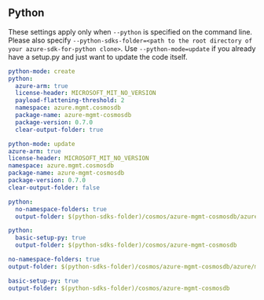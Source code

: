 ## Python

These settings apply only when `--python` is specified on the command line.
Please also specify `--python-sdks-folder=<path to the root directory of your azure-sdk-for-python clone>`.
Use `--python-mode=update` if you already have a setup.py and just want to update the code itself.

``` yaml $(python) && !$(track2)
python-mode: create
python:
  azure-arm: true
  license-header: MICROSOFT_MIT_NO_VERSION
  payload-flattening-threshold: 2
  namespace: azure.mgmt.cosmosdb
  package-name: azure-mgmt-cosmosdb
  package-version: 0.7.0
  clear-output-folder: true
```

``` yaml $(python) && $(track2)
python-mode: update
azure-arm: true
license-header: MICROSOFT_MIT_NO_VERSION
namespace: azure.mgmt.cosmosdb
package-name: azure-mgmt-cosmosdb
package-version: 0.7.0
clear-output-folder: false
```

``` yaml $(python) && $(python-mode) == 'update' && !$(track2)
python:
  no-namespace-folders: true
  output-folder: $(python-sdks-folder)/cosmos/azure-mgmt-cosmosdb/azure/mgmt/cosmosdb
```
``` yaml $(python) && $(python-mode) == 'create' && !$(track2)
python:
  basic-setup-py: true
  output-folder: $(python-sdks-folder)/cosmos/azure-mgmt-cosmosdb
```

``` yaml $(python) && $(python-mode) == 'update' && $(track2)
no-namespace-folders: true
output-folder: $(python-sdks-folder)/cosmos/azure-mgmt-cosmosdb/azure/mgmt/cosmosdb
```
``` yaml $(python) && $(python-mode) == 'create' && $(track2)
basic-setup-py: true
output-folder: $(python-sdks-folder)/cosmos/azure-mgmt-cosmosdb
```
